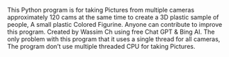 This Python program is for taking Pictures from multiple cameras approximately 120 cams at the same time to create a 3D plastic sample of people, A small plastic Colored Figurine.
Anyone can contribute to improve this program.
Created by Wassim Ch using free Chat GPT & Bing AI.
The only problem with this program that it uses a single thread for all cameras, The program don’t use multiple threaded CPU for taking Pictures.
